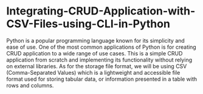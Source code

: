 # Integrating-CRUD-Application-with-CSV-Files-using-CLI-in-Python
Python is a popular programming language known for its simplicity and ease of use. One of the most common applications of Python is for creating CRUD application to a wide range of use cases. This is a simple CRUD application from scratch and implementing its functionality without relying on external libraries. As for the storage file format, we will be using CSV (Comma-Separated Values) which is a lightweight and accessible file format used for storing tabular data, or information presented in a table with rows and columns.
